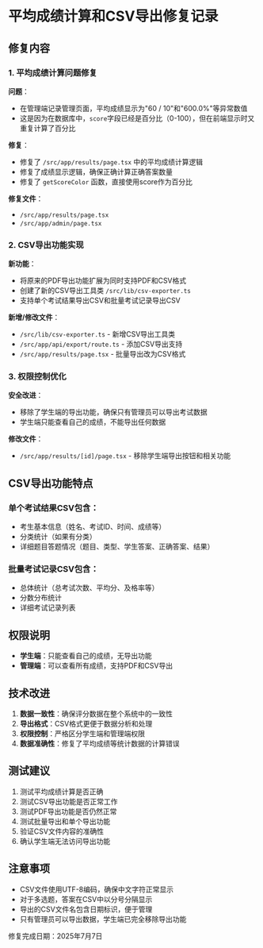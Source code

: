 # 平均成绩计算和CSV导出修复记录

## 修复内容

### 1. 平均成绩计算问题修复

**问题**：
- 在管理端记录管理页面，平均成绩显示为"60 / 10"和"600.0%"等异常数值
- 这是因为在数据库中，`score`字段已经是百分比（0-100），但在前端显示时又重复计算了百分比

**修复**：
- 修复了 `/src/app/results/page.tsx` 中的平均成绩计算逻辑
- 修复了成绩显示逻辑，确保正确计算正确答案数量
- 修复了 `getScoreColor` 函数，直接使用score作为百分比

**修复文件**：
- `/src/app/results/page.tsx`
- `/src/app/admin/page.tsx`

### 2. CSV导出功能实现

**新功能**：
- 将原来的PDF导出功能扩展为同时支持PDF和CSV格式
- 创建了新的CSV导出工具类 `/src/lib/csv-exporter.ts`
- 支持单个考试结果导出CSV和批量考试记录导出CSV

**新增/修改文件**：
- `/src/lib/csv-exporter.ts` - 新增CSV导出工具类
- `/src/app/api/export/route.ts` - 添加CSV导出支持
- `/src/app/results/page.tsx` - 批量导出改为CSV格式

### 3. 权限控制优化

**安全改进**：
- 移除了学生端的导出功能，确保只有管理员可以导出考试数据
- 学生端只能查看自己的成绩，不能导出任何数据

**修改文件**：
- `/src/app/results/[id]/page.tsx` - 移除学生端导出按钮和相关功能

## CSV导出功能特点

### 单个考试结果CSV包含：
- 考生基本信息（姓名、考试ID、时间、成绩等）
- 分类统计（如果有分类）
- 详细题目答题情况（题目、类型、学生答案、正确答案、结果）

### 批量考试记录CSV包含：
- 总体统计（总考试次数、平均分、及格率等）
- 分数分布统计
- 详细考试记录列表

## 权限说明

- **学生端**：只能查看自己的成绩，无导出功能
- **管理端**：可以查看所有成绩，支持PDF和CSV导出

## 技术改进

1. **数据一致性**：确保评分数据在整个系统中的一致性
2. **导出格式**：CSV格式更便于数据分析和处理
3. **权限控制**：严格区分学生端和管理端权限
4. **数据准确性**：修复了平均成绩等统计数据的计算错误

## 测试建议

1. 测试平均成绩计算是否正确
2. 测试CSV导出功能是否正常工作
3. 测试PDF导出功能是否仍然正常
4. 测试批量导出和单个导出功能
5. 验证CSV文件内容的准确性
6. 确认学生端无法访问导出功能

## 注意事项

- CSV文件使用UTF-8编码，确保中文字符正常显示
- 对于多选题，答案在CSV中以分号分隔显示
- 导出的CSV文件名包含日期标识，便于管理
- 只有管理员可以导出数据，学生端已完全移除导出功能

修复完成日期：2025年7月7日
